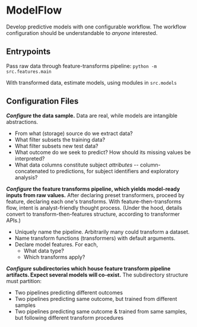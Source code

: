 # ModelFlow

Develop predictive models with one configurable workflow. 
The workflow configuration should be understandable to _anyone_ interested.

## Entrypoints

Pass raw data through feature-transforms pipeline: `python -m src.features.main`

With transformed data, estimate models, using modules in `src.models`

## Configuration Files

**_Configure_ the data sample.**
Data are real, while models are intangible abstractions.
- From what (storage) source do we extract data?
- What filter subsets the training data?
- What filter subsets new test data?
- What outcome do we seek to predict? 
How should its missing values be interpreted?
- What data columns constitute subject _attributes_ -- 
column-concatenated to predictions, for 
subject identifiers and exploratory analysis?

**_Configure_ the feature transforms pipeline, 
which yields model-ready inputs from raw values.**
After declaring preset transformers, 
proceed by feature, declaring each one's transforms. 
With feature-then-transforms flow, intent is analyst-friendly thought process.
(Under the hood, details convert to transform-then-features structure, 
according to transformer APIs.)
- Uniquely name the pipeline. Arbitrarily many could transform a dataset.
- Name transform functions (transformers) with default arguments.
- Declare model features. For each,
    - What data type?
    - Which transforms apply?

**_Configure_ subdirectories which house feature transform pipeline artifacts.
Expect several models will co-exist.**
The subdirectory structure must partition:
- Two pipelines predicting different outcomes
- Two pipelines predicting same outcome, but trained from different samples
- Two pipelines predicting same outcome & trained from same samples, but
following different transform procedures
